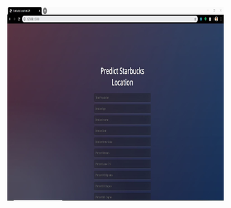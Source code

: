 <p align="left">
  <img width="900" height="450" src="https://github.com/ankur715/web/blob/master/starbucks/Capture.JPG"> 
</p>
